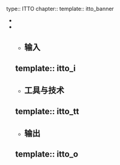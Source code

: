 type:: ITTO
chapter:: 
template:: itto_banner

-
-
	- ## 输入
  template:: itto_i
	-
	- ## 工具与技术
  template:: itto_tt
	-
	- ## 输出
  template:: itto_o
	-